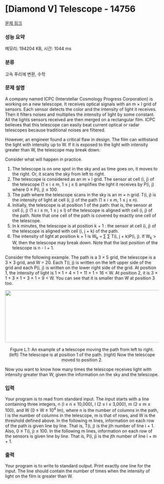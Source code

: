 # [Diamond V] Telescope - 14756 

[문제 링크](https://www.acmicpc.net/problem/14756) 

### 성능 요약

메모리: 194204 KB, 시간: 1044 ms

### 분류

고속 푸리에 변환, 수학

### 문제 설명

<p>A company named ICPC (Interstellar Cosmology Progress Corporation) is working on a new telescope. It receives optical signals with an m × l grid of sensors. Each sensor detects the color and the intensity of light it receives. Then it filters noises and multiplies the intensity of light by some constant. All the lights sensors received are then merged on a rectangular film. ICPC believes that this telescope can easily beat current optical or radar telescopes because traditional noises are filtered.</p>

<p>However, an engineer found a critical flaw in design. The film can withstand the light with intensity up to W. If it is exposed to the light with intensity greater than W, the telescope may break down.</p>

<p>Consider what will happen in practice.</p>

<ol>
	<li>The telescope is on one spot in the sky and as time goes on, it moves to the right. Or, it scans the sky from left to right.</li>
	<li>The telescope is considered as an m × l grid. The sensor at cell (i, j) of the telescope (1 ≤ i ≤ m, 1 ≤ j ≤ l) amplifies the light it receives by P(i, j) where 0 ≤ P(i, j) ≤ 100.</li>
	<li>The path where the telescope scans in the sky is an m × n grid. T(i, j) is the intensity of light at cell (i, j) of the path (1 ≤ i ≤ m, 1 ≤ j ≤ n).</li>
	<li>Initially, the telescope is at position 1 of the path: that is, the sensor at cell (i, j) (1 ≤ i ≤ m, 1 ≤ j ≤ l) of the telescope is aligned with cell (i, j) of the path. Note that one cell of the path is covered by exactly one cell of the telescope.</li>
	<li>In k minutes, the telescope is at position k + 1 : the sensor at cell (i, j) of the telescope is aligned with cell (i, j + k) of the path.</li>
	<li>The intensity of light at position k + 1 is W<sub>k</sub> = ∑ ∑ T(i, j + k)P(i, j). If W<sub>k</sub> > W, then the telescope may break down. Note that the last position of the telescope is n - l + 1.</li>
</ol>

<p>Consider the following example. The path is a 3 × 5 grid, the telescope is a 3 × 3 grid, and W = 20. Each T(i, j) is written on the left upper side of the grid and each P(i, j) is written on the lower right side of the grid. At position 1, the intensity of light is 1 × 1 + 4 × 1 + 11 × 1 = 16 < W. At position 2, it is 3 × 1 + 3 × 1 + 3 × 1 = 9 < W. You can see that it is smaller than W at position 3 too.</p>

<p style="text-align: center;"><img alt="" src="" style="height:172px; width:648px"></p>

<p style="text-align: center;">Figure L.1: An example of a telescope moving the path from left to right. (left) The telescope is at position 1 of the path. (right) Now the telescope moved to position 2.</p>

<p>Now you want to know how many times the telescope receives light with intensity greater than W, given the information on the sky and the telescope.</p>

### 입력 

 <p>Your program is to read from standard input. The input starts with a line containing three integers, n (l ≤ n ≤ 10,000), l (2 ≤ l ≤ 3,000), m (2 ≤ m ≤ 100), and W (0 ≤ W ≤ 10<sup>4 </sup>lm), where n is the number of columns in the path, l is the number of columns in the telescope, m is that of rows, and W is the threshold defined above. In the following m lines, information on each row of the path is given line by line. That is, T(i, j) is the jth number of line i + 1. Also, 0 ≤ T(i, j) ≤ 100. In the following m lines, information on each row of the sensors is given line by line. That is, P(i, j) is the jth number of line i + m + 1.</p>

### 출력 

 <p>Your program is to write to standard output. Print exactly one line for the input. The line should contain the number of times when the intensity of light on the film is greater than W.</p>

